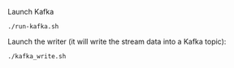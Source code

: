 Launch Kafka

```
./run-kafka.sh
```

Launch the writer (it will write the stream data into a Kafka topic):

```
./kafka_write.sh
```



